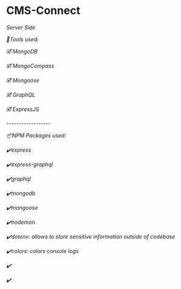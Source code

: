 # CMS-Connect

<em>Server Side<em>
<p>🧰Tools used:</p>
<p>🗹 MongoDB</p>
<p>🗹 MongoCompass</p>
<p>🗹 Mongoose</p>
<p>🗹 GraphQL</p>
<p>🗹 ExpressJS</p>
<p>------------------</p>
<p>📦NPM Packages used:</p>
<p>✔️express</p>
<p>✔️express-graphql</p>
<p>✔️graphql</p>
<p>✔️mongodb</p>
<p>✔️mongoose</p>
<p>✔️nodemon</p>
<p>✔️dotenv: allows to store sensitive information outside of codebase</p>
<p>✔️colors: colors console logs</p>
<p>✔️</p>
<p>✔️</p>
